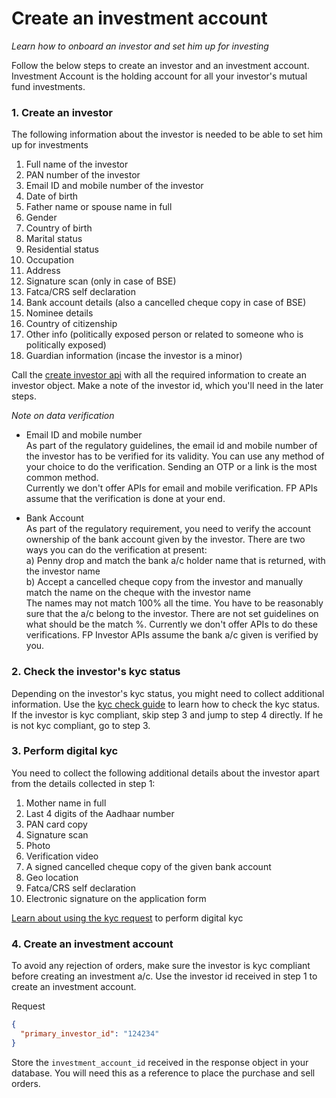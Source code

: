 # Create an investment account
*Learn how to onboard an investor and set him up for investing*

Follow the below steps to create an investor and an investment account. Investment Account is the holding account for all your investor's mutual fund investments.

### 1. Create an investor
The following information about the investor is needed to be able to set him up for investments

1. Full name of the investor
2. PAN number of the investor
3. Email ID and mobile number of the investor
4. Date of birth
5. Father name or spouse name in full 
6. Gender
7. Country of birth
8. Marital status
9. Residential status
10. Occupation
11. Address 
12. Signature scan (only in case of BSE)
13. Fatca/CRS self declaration
14. Bank account details (also a cancelled cheque copy in case of BSE)
15. Nominee details
16. Country of citizenship
17. Other info (politically exposed person or related to someone who is politically exposed)
18. Guardian information (incase the investor is a minor)

Call the [create investor api](https://fintechprimitives.com/api/#post-create-investor) with all the required information to create an investor object. Make a note of the investor id, which you'll need in the later steps.

*Note on data verification*
- Email ID and mobile number  
As part of the regulatory guidelines, the email id and mobile number of the investor has to be verified for its validity. You can use any method of your choice to do the verification. Sending an OTP or a link is the most common method.  
Currently we don't offer APIs for email and mobile verification. FP APIs assume that the verification is done at your end.

- Bank Account  
As part of the regulatory requirement, you need to verify the account ownership of the bank account given by the investor. There are two ways you can do the verification at present:  
a) Penny drop and match the bank a/c holder name that is returned, with the investor name  
b) Accept a cancelled cheque copy from the investor and manually match the name on the cheque with the investor name  
The names may not match 100% all the time. You have to be reasonably sure that the a/c belong to the investor. There are not set guidelines on what should be the match %.
Currently we don't offer APIs to do these verifications. FP Investor APIs assume the bank a/c given is verified by you.


### 2. Check the investor's kyc status
Depending on the investor's kyc status, you might need to collect additional information. Use the [kyc check guide](/identity/kyc-check) to learn how to check the kyc status.
If the investor is kyc compliant, skip step 3 and jump to step 4 directly. If he is not kyc compliant, go to step 3.

### 3. Perform digital kyc
You need to collect the following additional details about the investor apart from the details collected in step 1:
1. Mother name in full
2. Last 4 digits of the Aadhaar number
3. PAN card copy
4. Signature scan
5. Photo
6. Verification video
7. A signed cancelled cheque copy of the given bank account
8. Geo location
9. Fatca/CRS self declaration
10. Electronic signature on the application form

[Learn about using the kyc request](/identity/kyc-request) to perform digital kyc

### 4. Create an investment account
To avoid any rejection of orders, make sure the investor is kyc compliant before creating an investment a/c. Use the investor id received in step 1 to create an investment account.

Request
```json
{
  "primary_investor_id": "124234"
}
```

Store the `investment_account_id` received in the response object in your database. You will need this as a reference to place the purchase and sell orders.